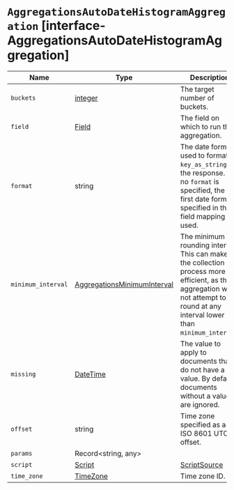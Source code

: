 # `AggregationsAutoDateHistogramAggregation` [interface-AggregationsAutoDateHistogramAggregation]

| Name | Type | Description |
| - | - | - |
| `buckets` | [integer](./integer.md) | The target number of buckets. |
| `field` | [Field](./Field.md) | The field on which to run the aggregation. |
| `format` | string | The date format used to format `key_as_string` in the response. If no `format` is specified, the first date format specified in the field mapping is used. |
| `minimum_interval` | [AggregationsMinimumInterval](./AggregationsMinimumInterval.md) | The minimum rounding interval. This can make the collection process more efficient, as the aggregation will not attempt to round at any interval lower than `minimum_interval`. |
| `missing` | [DateTime](./DateTime.md) | The value to apply to documents that do not have a value. By default, documents without a value are ignored. |
| `offset` | string | Time zone specified as a ISO 8601 UTC offset. |
| `params` | Record<string, any> | &nbsp; |
| `script` | [Script](./Script.md) | [ScriptSource](./ScriptSource.md) | &nbsp; |
| `time_zone` | [TimeZone](./TimeZone.md) | Time zone ID. |
